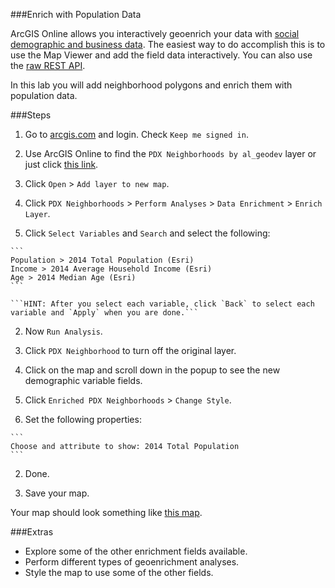 ###Enrich with Population Data

ArcGIS Online allows you interactively geoenrich your data with [social demographic and business data](https://developers.arcgis.com/en/features/geo-enrichment/). The easiest way to do accomplish this is to use the Map Viewer and add the field data interactively. You can also use the [raw REST API](http://resources.arcgis.com/en/help/arcgis-rest-api/index.html#/GeoEnrichment_Service_Overview/02r30000021r000000/).

In this lab you will add neighborhood polygons and enrich them with population data.

###Steps

1. Go to [arcgis.com](http://www.arcgis.com) and login. Check `Keep me signed in`.

2. Use ArcGIS Online to find the `PDX Neighborhoods by al_geodev` layer or just click [this link](http://www.arcgis.com/home/item.html?id=cc1d37e67e934a93b489ca4d82b07d9c).

3. Click `Open` > `Add layer to new map`.

4. Click `PDX Neighborhoods` > `Perform Analyses` > `Data Enrichment` > `Enrich Layer`.

  1. Click `Select Variables` and `Search` and select the following:

    ```
    Population > 2014 Total Population (Esri)
    Income > 2014 Average Household Income (Esri)
    Age > 2014 Median Age (Esri)
    ```

    ```HINT: After you select each variable, click `Back` to select each variable and `Apply` when you are done.```

  2. Now `Run Analysis`.

5. Click `PDX Neighborhood` to turn off the original layer.

6. Click on the map and scroll down in the popup to see the new demographic variable fields.

7. Click `Enriched PDX Neighborhoods` > `Change Style`.

  1. Set the following properties: 

    ```
    Choose and attribute to show: 2014 Total Population
    ```

  2. Done. 

8. Save your map.

Your map should look something like [this map](http://www.arcgis.com/home/webmap/viewer.html?webmap=d84b33d813144e9eafae55bfe6c09b4d).

###Extras
* Explore some of the other enrichment fields available.
* Perform different types of geoenrichment analyses.
* Style the map to use some of the other fields.